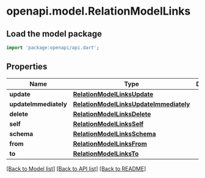 # openapi.model.RelationModelLinks

## Load the model package
```dart
import 'package:openapi/api.dart';
```

## Properties
Name | Type | Description | Notes
------------ | ------------- | ------------- | -------------
**update** | [**RelationModelLinksUpdate**](RelationModelLinksUpdate.md) |  | [optional] 
**updateImmediately** | [**RelationModelLinksUpdateImmediately**](RelationModelLinksUpdateImmediately.md) |  | [optional] 
**delete** | [**RelationModelLinksDelete**](RelationModelLinksDelete.md) |  | [optional] 
**self** | [**RelationModelLinksSelf**](RelationModelLinksSelf.md) |  | 
**schema** | [**RelationModelLinksSchema**](RelationModelLinksSchema.md) |  | 
**from** | [**RelationModelLinksFrom**](RelationModelLinksFrom.md) |  | 
**to** | [**RelationModelLinksTo**](RelationModelLinksTo.md) |  | 

[[Back to Model list]](../README.md#documentation-for-models) [[Back to API list]](../README.md#documentation-for-api-endpoints) [[Back to README]](../README.md)


